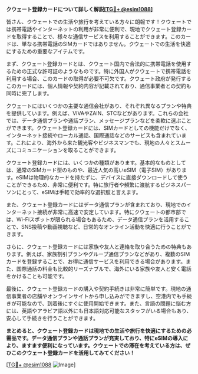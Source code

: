 **クウェート登録カードについて詳しく解説[[TG💪+ @esim1088](https://t.me/s/esim1088)]**

皆さん、クウェートでの生活や旅行を考えている方々に朗報です！クウェートでは携帯電話やインターネットの利用が非常に便利で、現地でクウェート登録カードを取得することで、様々な通信サービスを利用することができます。このカードは、単なる携帯電話のSIMカードではありません。クウェートでの生活を快適にするための重要なアイテムです。

まず、クウェート登録カードとは、クウェート国内で合法的に携帯電話を使用するための正式な許可証のようなものです。特に外国人がクウェートで携帯電話を利用する場合、このカードの取得が必要不可欠です。クウェート政府が発行するこのカードには、個人情報や契約内容が記載されており、通信事業者との契約も同時に完了します。

クウェートにはいくつかの主要な通信会社があり、それぞれ異なるプランや特典を提供しています。例えば、VIVAやZAIN、STCなどがあります。これらの会社では、データ通信プランや通話プラン、メッセージプランなどを柔軟に選ぶことができます。クウェート登録カードには、SIMカードとしての機能だけでなく、インターネット接続やローカル通話、国際通話などのサービスも含まれています。これにより、海外から来た観光客やビジネスマンでも、現地の人々とスムーズにコミュニケーションを取ることができます。

クウェート登録カードには、いくつかの種類があります。基本的なものとしては、通常のSIMカード型のものや、最近人気の高いeSIM（電子SIM）があります。eSIMは物理的なカードを持たずに、デバイスに直接ダウンロードして使うことができるため、非常に便利です。特に旅行者や頻繁に渡航するビジネスパーソンにとって、eSIMは手軽で効率的な選択肢と言えます。

また、クウェート登録カードにはデータ通信プランが含まれており、現地でのインターネット接続が非常に高速で安定しています。特にクウェートの都市部では、Wi-Fiスポットが限られる場合もあるため、データ通信プランを活用することで、SNS投稿や動画視聴など、日常的なオンライン活動を快適に行うことができます。

さらに、クウェート登録カードには家族や友人と連絡を取り合うための特典もあります。例えば、家族割引プランやグループ通信プランなどがあり、複数のSIMカードを登録することで、お得に通信サービスを利用できる場合があります。また、国際通話の料金も比較的リーズナブルで、海外にいる家族や友人と安く電話をかけることも可能です。

最後に、クウェート登録カードの購入や契約手続きは非常に簡単です。現地の通信事業者の店舗やオンラインサイトから申し込みができますし、空港内でも手続きが可能なので、到着後にすぐに使用開始できます。また、言語の問題に悩む方には、英語やアラビア語以外にも日本語対応可能なスタッフがいる場合もあり、安心して手続きを行うことができます。

**まとめると、クウェート登録カードは現地での生活や旅行を快適にするための必需品です。データ通信プランや通話プランが充実しており、特にeSIMの導入により、ますます便利になっています。クウェートでの滞在を考えている方は、ぜひこのクウェート登録カードを活用してみてください！**

[[TG💪+ @esim1088](https://t.me/s/esim1088) ![Image](https://i.postimg.cc/Y0z9fWf4/image.png)]